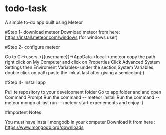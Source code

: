 # todo-task
A simple to-do app built using Meteor

#Step 1- download meteor
Download meteor from here: https://install.meteor.com/windows (for windows user)

#Step 2- configure meteor

Go to C:->users->{{username}}->AppData->local->.meteor
copy the path 
right click on My Computer and click on Properties
Click Advanced System Settings then Enviroment Variables-
under the section System Variables double click on path
paste the link at last after giving a semicolon(;)

#Step 4- Install app

Pull te repository to your development folder
Go to app folder and and open Command Prompt
Run the command  -- meteor install
Run the command -- meteor mongo
at last run -- meteor
start experiements and  enjoy :)



#Importent Notes

You must have install mongodb in your computer
Download it from here :  https://www.mongodb.org/downloads 




